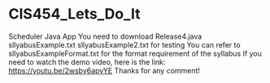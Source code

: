 # CIS454_Lets_Do_It
Scheduler Java App
You need to download Release4.java sllyabusExample.txt sllyabusExample2.txt for testing
You can refer to sllyabusExampleFormat.txt for the format requirement of the syllabus
If you need to watch the demo video, here is the link: https://youtu.be/2wsby6apyYE
Thanks for any comment!
